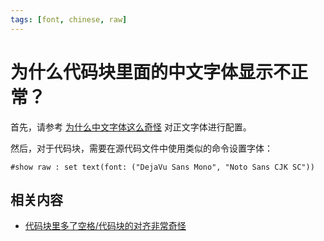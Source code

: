 ```yaml
---
tags: [font, chinese, raw]
---
```


# 为什么代码块里面的中文字体显示不正常？

首先，请参考 [为什么中文字体这么奇怪](./strange-fonts.md) 对正文字体进行配置。

然后，对于代码块，需要在源代码文件中使用类似的命令设置字体：

```typst
#show raw : set text(font: ("DejaVu Sans Mono", "Noto Sans CJK SC"))
```

## 相关内容

- [代码块里多了空格/代码块的对齐非常奇怪](./code-block-justify.md)
